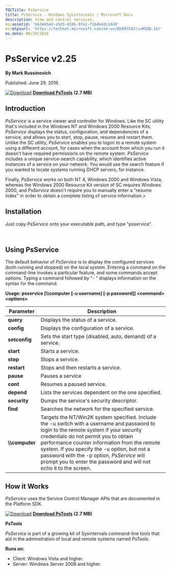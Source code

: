 ```yaml
--- 
TOCTitle: PsService
title: PsService - Windows Sysinternals | Microsoft Docs
description: View and control services.
ms:assetid: 'b634454d-e5d3-410b-9fe1-f1b4b4dc14dd'
ms:mtpsurl: 'https://technet.microsoft.com/en-us/Bb897542(v=MSDN.10)'
ms.date: 06/29/2016
---
```


PsService v2.25
===============

**By Mark Russinovich**

Published: June 29, 2016

[![Download](/media/landing/sysinternals/download_sm.png)](https://download.sysinternals.com/files/PSTools.zip) [**Download PsTools**](https://download.sysinternals.com/files/PSTools.zip) **(2.7 MB)**


## Introduction

*PsService* is a service viewer and controller for Windows. Like the SC
utility that's included in the Windows NT and Windows 2000 Resource
Kits, *PsService* displays the status, configuration, and dependencies
of a service, and allows you to start, stop, pause, resume and restart
them. Unlike the SC utility, *PsService* enables you to logon to a
remote system using a different account, for cases when the account from
which you run it doesn't have required permissions on the remote system.
*PsService* includes a unique service-search capability, which
identifies active instances of a service on your network. You would use
the search feature if you wanted to locate systems running DHCP servers,
for instance.

Finally, *PsService* works on both NT 4, Windows 2000 and Windows Vista,
whereas the Windows 2000 Resource Kit version of SC requires Windows
2000, and *PsService* doesn't require you to manually enter a "resume
index" in order to obtain a complete listing of service information.&gt;

## Installation

Just copy *PsService* onto your executable path, and type "psservice".

 

## Using PsService

The default behavior of *PsService* is to display the configured
services (both running and stopped) on the local system. Entering a
command on the command-line invokes a particular feature, and some
commands accept options. Typing a command followed by "- " displays
information on the syntax for the command.

**Usage: psservice \[\\\\computer \[-u username\] \[-p password\]\]
&lt;command&gt; &lt;options&gt;**

|Parameter  |Description  |
|---------|---------|
|  **query**        |  Displays the status of a service.|
|  **config**       |  Displays the configuration of a service.|
|  **setconfig**    |  Sets the start type (disabled, auto, demand) of a service.|
|  **start**        |  Starts a service.|
|  **stop**         |  Stops a service.|
|  **restart**      |  Stops and then restarts a service.|
|  **pause**        |  Pauses a service|
|  **cont**         |  Resumes a paused service.|
|  **depend**       |  Lists the services dependent on the one specified.|
|  **security**     |  Dumps the service's security descriptor.|
|  **find**         |  Searches the network for the specified service.|
|  **\\\\computer** |  Targets the NT/Win2K system specified. Include the -u switch with a username and password to login to the remote system if your security credentials do not permit you to obtain performance counter information from the remote system. If you specify the -u option, but not a password with the -p option, *PsService* will prompt you to enter the password and will not echo it to the screen.|

## How it Works

*PsService* uses the Service Control Manager APIs that are documented in
the Platform SDK.

[![Download](/media/landing/sysinternals/download_sm.png)](https://download.sysinternals.com/files/PSTools.zip) [**Download PsTools**](https://download.sysinternals.com/files/PSTools.zip) **(2.7 MB)**

**PsTools**

*PsService* is part of a growing kit of Sysinternals command-line tools
that aid in the adminstration of local and remote systems named
*PsTools*.

**Runs on:**

-   Client: Windows Vista and higher.
-   Server: Windows Server 2008 and higher.



